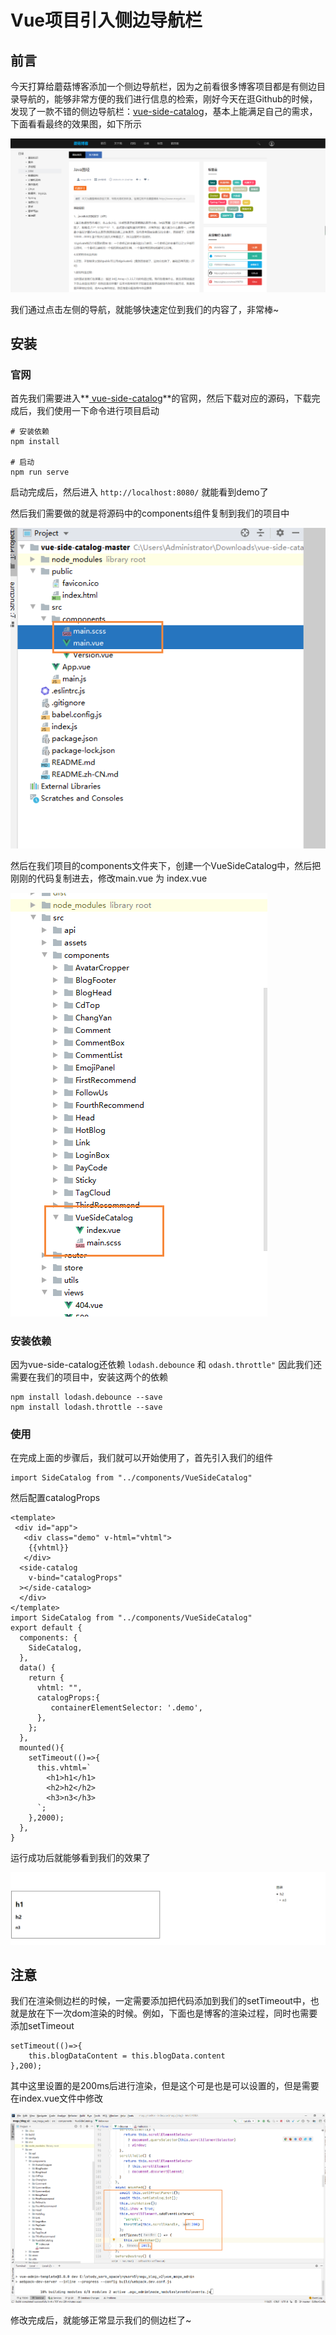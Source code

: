 # Vue项目引入侧边导航栏

## 前言

今天打算给蘑菇博客添加一个侧边导航栏，因为之前看很多博客项目都是有侧边目录导航的，能够非常方便的我们进行信息的检索，刚好今天在逛Github的时候，发现了一款不错的侧边导航栏：[vue-side-catalog](https://github.com/yaowei9363/vue-side-catalog)，基本上能满足自己的需求，下面看看最终的效果图，如下所示

![image-20200601162626276](images/image-20200601162626276.png)

我们通过点击左侧的导航，就能够快速定位到我们的内容了，非常棒~

## 安装

### 官网

首先我们需要进入**[ vue-side-catalog](https://github.com/yaowei9363/vue-side-catalog)**的官网，然后下载对应的源码，下载完成后，我们使用一下命令进行项目启动

```
# 安装依赖
npm install

# 启动
npm run serve
```

启动完成后，然后进入  `http://localhost:8080/` 就能看到demo了

然后我们需要做的就是将源码中的components组件复制到我们的项目中

![image-20200601170240984](images/image-20200601170240984.png)



然后在我们项目的components文件夹下，创建一个VueSideCatalog中，然后把刚刚的代码复制进去，修改main.vue 为 index.vue

![image-20200601170404584](images/image-20200601170404584.png)

### 安装依赖

因为vue-side-catalog还依赖 `lodash.debounce` 和 `odash.throttle"` 因此我们还需要在我们的项目中，安装这两个的依赖

```
npm install lodash.debounce --save
npm install lodash.throttle --save
```

### 使用

在完成上面的步骤后，我们就可以开始使用了，首先引入我们的组件

```
import SideCatalog from "../components/VueSideCatalog"
```

然后配置catalogProps

```
<template>
 <div id="app">
   <div class="demo" v-html="vhtml">
   	{{vhtml}}
   </div>
  <side-catalog 
    v-bind="catalogProps"
  ></side-catalog>
  </div>
</template>
import SideCatalog from "../components/VueSideCatalog"
export default {
  components: {
    SideCatalog,
  },
  data() {
    return {
      vhtml: "",
      catalogProps:{
         containerElementSelector: '.demo',
      },
    };
  },
  mounted(){
    setTimeout(()=>{
      this.vhtml=`
        <h1>h1</h1>
        <h2>h2</h2>
        <h3>n3</h3>
      `;
    },2000);
  },
}
```

运行成功后就能够看到我们的效果了

![image-20200601190156611](images/image-20200601190156611.png)

## 注意

我们在渲染侧边栏的时候，一定需要添加把代码添加到我们的setTimeout中，也就是放在下一次dom渲染的时候。例如，下面也是博客的渲染过程，同时也需要添加setTimeout

```
setTimeout(()=>{
	this.blogDataContent = this.blogData.content
},200);
```

其中这里设置的是200ms后进行渲染，但是这个可是也是可以设置的，但是需要在index.vue文件中修改

![image-20200601203808970](images/image-20200601203808970.png)

修改完成后，就能够正常显示我们的侧边栏了~